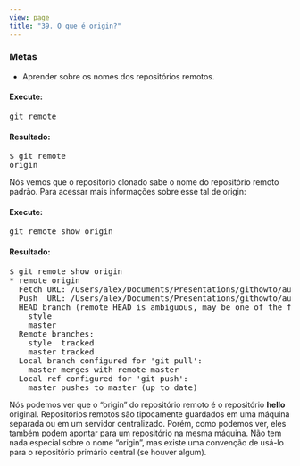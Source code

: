 ```yaml
---
view: page
title: "39. O que é origin?"
---
```


<h3>Metas</h3>

<ul><li>Aprender sobre os nomes dos repositórios remotos.</li></ul>

<h4 class="h4-pre">Execute:</h4>

<pre class="instructions">git remote</pre>

<h4 class="h4-pre">Resultado:</h4>

<pre class="sample">$ git remote
origin</pre>

<p>Nós vemos que o repositório clonado sabe o nome do repositório remoto padrão. Para acessar mais informações sobre esse tal de origin:</p>

<h4 class="h4-pre">Execute:</h4>

<pre class="instructions">git remote show origin</pre>

<h4 class="h4-pre">Resultado:</h4>

<pre class="sample">$ git remote show origin
* remote origin
  Fetch URL: /Users/alex/Documents/Presentations/githowto/auto/hello
  Push  URL: /Users/alex/Documents/Presentations/githowto/auto/hello
  HEAD branch (remote HEAD is ambiguous, may be one of the following):
    style
    master
  Remote branches:
    style  tracked
    master tracked
  Local branch configured for 'git pull':
    master merges with remote master
  Local ref configured for 'git push':
    master pushes to master (up to date)</pre>

<p>Nós podemos ver que o &#8220;origin&#8221; do repositório remoto é o repositório <strong>hello</strong> original. Repositórios remotos são tipocamente guardados em uma máquina separada ou em um servidor centralizado. Porém, como podemos ver, eles também podem apontar para um repositório na mesma máquina. Não tem nada especial sobre o nome &#8220;origin&#8221;, mas existe uma convenção de usá-lo para o repositório primário central (se houver algum).</p>
